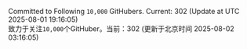 Committed to Following `10,000` GitHubers. Current: <!-- FOLLOWING_COUNT -->302<!-- FOLLOWING_COUNT --> (Update at UTC <!-- LAST_UPDATED -->2025-08-01 19:16:05<!-- LAST_UPDATED -->)<br>
致力于关注`10,000`个GitHuber。当前：<!-- FOLLOWING_COUNT -->302<!-- FOLLOWING_COUNT --> (更新于北京时间 <!-- LAST_UPDATED_CST -->2025-08-02 03:16:05<!-- LAST_UPDATED_CST -->)
